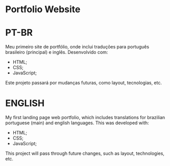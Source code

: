 # Portfolio Website

# PT-BR 
Meu primeiro site de portfólio, onde inclui traduções para português brasileiro (principal) e inglês. Desenvolvido com:

* HTML;
* CSS;
* JavaScript;

Este projeto passará por mudanças futuras, como layout, tecnologias, etc.

# ENGLISH
My first landing page web portfolio, which includes translations for brazilian portuguese (main) and english languages. This was developed with:

* HTML;
* CSS;
* JavaScript;

This project will pass through future changes, such as layout, technologies, etc.
